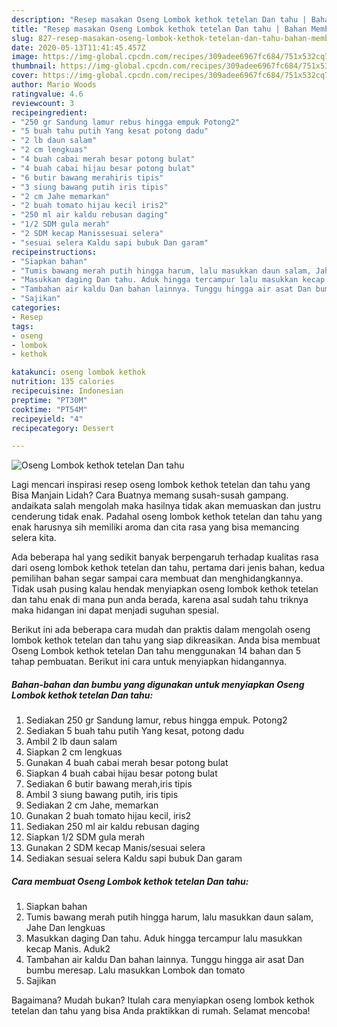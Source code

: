 ```yaml
---
description: "Resep masakan Oseng Lombok kethok tetelan Dan tahu | Bahan Membuat Oseng Lombok kethok tetelan Dan tahu Yang Menggugah Selera"
title: "Resep masakan Oseng Lombok kethok tetelan Dan tahu | Bahan Membuat Oseng Lombok kethok tetelan Dan tahu Yang Menggugah Selera"
slug: 827-resep-masakan-oseng-lombok-kethok-tetelan-dan-tahu-bahan-membuat-oseng-lombok-kethok-tetelan-dan-tahu-yang-menggugah-selera
date: 2020-05-13T11:41:45.457Z
image: https://img-global.cpcdn.com/recipes/309adee6967fc684/751x532cq70/oseng-lombok-kethok-tetelan-dan-tahu-foto-resep-utama.jpg
thumbnail: https://img-global.cpcdn.com/recipes/309adee6967fc684/751x532cq70/oseng-lombok-kethok-tetelan-dan-tahu-foto-resep-utama.jpg
cover: https://img-global.cpcdn.com/recipes/309adee6967fc684/751x532cq70/oseng-lombok-kethok-tetelan-dan-tahu-foto-resep-utama.jpg
author: Mario Woods
ratingvalue: 4.6
reviewcount: 3
recipeingredient:
- "250 gr Sandung lamur rebus hingga empuk Potong2"
- "5 buah tahu putih Yang kesat potong dadu"
- "2 lb daun salam"
- "2 cm lengkuas"
- "4 buah cabai merah besar potong bulat"
- "4 buah cabai hijau besar potong bulat"
- "6 butir bawang merahiris tipis"
- "3 siung bawang putih iris tipis"
- "2 cm Jahe memarkan"
- "2 buah tomato hijau kecil iris2"
- "250 ml air kaldu rebusan daging"
- "1/2 SDM gula merah"
- "2 SDM kecap Manissesuai selera"
- "sesuai selera Kaldu sapi bubuk Dan garam"
recipeinstructions:
- "Siapkan bahan"
- "Tumis bawang merah putih hingga harum, lalu masukkan daun salam, Jahe Dan lengkuas"
- "Masukkan daging Dan tahu. Aduk hingga tercampur lalu masukkan kecap Manis. Aduk2"
- "Tambahan air kaldu Dan bahan lainnya. Tunggu hingga air asat Dan bumbu meresap. Lalu masukkan Lombok dan tomato"
- "Sajikan"
categories:
- Resep
tags:
- oseng
- lombok
- kethok

katakunci: oseng lombok kethok 
nutrition: 135 calories
recipecuisine: Indonesian
preptime: "PT30M"
cooktime: "PT54M"
recipeyield: "4"
recipecategory: Dessert

---
```



![Oseng Lombok kethok tetelan Dan tahu](https://img-global.cpcdn.com/recipes/309adee6967fc684/751x532cq70/oseng-lombok-kethok-tetelan-dan-tahu-foto-resep-utama.jpg)

Lagi mencari inspirasi resep oseng lombok kethok tetelan dan tahu yang Bisa Manjain Lidah? Cara Buatnya memang susah-susah gampang. andaikata salah mengolah maka hasilnya tidak akan memuaskan dan justru cenderung tidak enak. Padahal oseng lombok kethok tetelan dan tahu yang enak harusnya sih memiliki aroma dan cita rasa yang bisa memancing selera kita.



Ada beberapa hal yang sedikit banyak berpengaruh terhadap kualitas rasa dari oseng lombok kethok tetelan dan tahu, pertama dari jenis bahan, kedua pemilihan bahan segar sampai cara membuat dan menghidangkannya. Tidak usah pusing kalau hendak menyiapkan oseng lombok kethok tetelan dan tahu enak di mana pun anda berada, karena asal sudah tahu triknya maka hidangan ini dapat menjadi suguhan spesial.


Berikut ini ada beberapa cara mudah dan praktis dalam mengolah oseng lombok kethok tetelan dan tahu yang siap dikreasikan. Anda bisa membuat Oseng Lombok kethok tetelan Dan tahu menggunakan 14 bahan dan 5 tahap pembuatan. Berikut ini cara untuk menyiapkan hidangannya.

<!--inarticleads1-->

##### Bahan-bahan dan bumbu yang digunakan untuk menyiapkan Oseng Lombok kethok tetelan Dan tahu:

1. Sediakan 250 gr Sandung lamur, rebus hingga empuk. Potong2
1. Sediakan 5 buah tahu putih Yang kesat, potong dadu
1. Ambil 2 lb daun salam
1. Siapkan 2 cm lengkuas
1. Gunakan 4 buah cabai merah besar potong bulat
1. Siapkan 4 buah cabai hijau besar potong bulat
1. Sediakan 6 butir bawang merah,iris tipis
1. Ambil 3 siung bawang putih, iris tipis
1. Sediakan 2 cm Jahe, memarkan
1. Gunakan 2 buah tomato hijau kecil, iris2
1. Sediakan 250 ml air kaldu rebusan daging
1. Siapkan 1/2 SDM gula merah
1. Gunakan 2 SDM kecap Manis/sesuai selera
1. Sediakan sesuai selera Kaldu sapi bubuk Dan garam




<!--inarticleads2-->

##### Cara membuat Oseng Lombok kethok tetelan Dan tahu:

1. Siapkan bahan
1. Tumis bawang merah putih hingga harum, lalu masukkan daun salam, Jahe Dan lengkuas
1. Masukkan daging Dan tahu. Aduk hingga tercampur lalu masukkan kecap Manis. Aduk2
1. Tambahan air kaldu Dan bahan lainnya. Tunggu hingga air asat Dan bumbu meresap. Lalu masukkan Lombok dan tomato
1. Sajikan




Bagaimana? Mudah bukan? Itulah cara menyiapkan oseng lombok kethok tetelan dan tahu yang bisa Anda praktikkan di rumah. Selamat mencoba!

